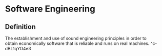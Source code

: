 # Software Engineering
## Definition
The establishment and use of sound engineering principles in order to obtain economically software that is reliable and runs on real machines.
^c-dBL1qYO4e3
